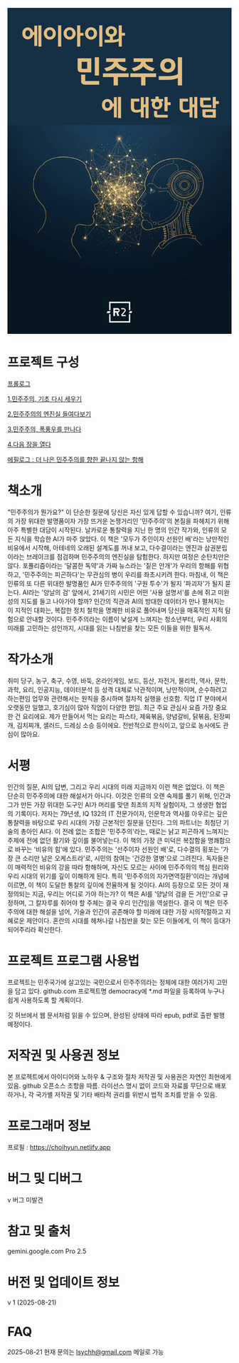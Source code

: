 ![democracy](https://github.com/choicopy-epub/democracy/blob/main/static/images/democracy_cover.jpg)

# 프로젝트 구성
[프롤로그](https://github.com/choicopy-epub/democracy/prolog.md)


[1.민주주의, 기초 다시 세우기](https://github.com/choicopy-epub/democracy/1.democracy_foundation.md)


[2.민주주의의 엔진실 들여다보기](https://github.com/choicopy-epub/democracy/2.democracy_engine.md)


[3.민주주의, 폭풍우를 만나다](https://github.com/choicopy-epub/democracy/3.democracy_danger.md)


[4.다음 장을 열다](https://github.com/choicopy-epub/democracy/4.next_chapter.md)


[에필로그 : 더 나은 민주주의를 향한 끝나지 않는 항해](https://github.com/choicopy-epub/democracy/epilogue.md)


# 책소개
"민주주의가 뭔가요?" 이 단순한 질문에 당신은 자신 있게 답할 수 있습니까?
여기, 인류의 가장 위대한 발명품이자 가장 뜨거운 논쟁거리인 '민주주의'의 본질을 파헤치기 위해 아주 특별한 대담이 시작된다. 날카로운 통찰력을 지닌 한 명의 인간 작가와, 인류의 모든 지식을 학습한 AI가 마주 앉았다.
이 책은 '모두가 주인이자 선원인 배'라는 낭만적인 비유에서 시작해, 아테네의 오래된 설계도를 꺼내 보고, 다수결이라는 엔진과 삼권분립이라는 브레이크를 점검하며 민주주의의 엔진실을 탐험한다. 하지만 여정은 순탄치만은 않다. 포퓰리즘이라는 '달콤한 독약'과 가짜 뉴스라는 '짙은 안개'가 우리의 항해를 위협하고, '민주주의는 피곤하다'는 무관심의 병이 우리를 좌초시키려 한다.
마침내, 이 책은 인류의 또 다른 위대한 발명품인 AI가 민주주의의 '구원 투수'가 될지 '파괴자'가 될지 묻는다. AI라는 '양날의 검' 앞에서, 21세기의 시민은 어떤 '사용 설명서'를 손에 쥐고 미완성의 지도를 들고 나아가야 할까?
인간의 직관과 AI의 방대한 데이터가 만나 펼쳐지는 이 지적인 대화는, 복잡한 정치 철학을 명쾌한 비유로 풀어내며 당신을 매혹적인 지적 탐험으로 안내할 것이다. 민주주의라는 이름이 낯설게 느껴지는 청소년부터, 우리 사회의 미래를 고민하는 성인까지, 시대를 읽는 나침반을 찾는 모든 이들을 위한 필독서.

# 작가소개
취미
당구, 농구, 축구, 수영, 바둑, 온라인게임, 보드, 등산, 자전거, 물리학, 역사, 문학, 과학, 요리, 인공지능, 데이터분석 등
성격
대체로 낙관적이며, 낭만적이며, 순수하려고 하는편임
업무와 관련해서는 원칙을 중시하며 절차적 실행을 선호함.
직업
IT 분야에서 오랫동안 일했고, 호기심이 많아 직업이 다양한 편임.
최근 주요 관심사
요즘 가장 중요한 건 요리에요. 제가 만들어서 먹는 요리는 파스타, 제육볶음, 양념갈비, 닭볶음, 된장찌개, 김치찌개, 샐러드, 드레싱 소승 등이에요.
전반적으로 한식이고, 앞으로 농사에도 관심이 많아요.

# 서평
인간의 질문, AI의 답변, 그리고 우리 시대의 미래
지금까지 이런 책은 없었다. 이 책은 단순히 민주주의에 대한 해설서가 아니다. 이것은 인류의 오랜 숙제를 풀기 위해, 인간과 그가 만든 가장 위대한 도구인 AI가 머리를 맞댄 최초의 지적 실험이자, 그 생생한 협업의 기록이다.
저자는 79년생, IQ 132의 IT 전문가이자, 인문학과 역사를 아우르는 깊은 통찰력을 바탕으로 우리 시대의 가장 근본적인 질문을 던진다. 그의 파트너는 최첨단 기술의 총아인 AI다. 이 전례 없는 조합은 '민주주의'라는, 때로는 낡고 피곤하게 느껴지는 주제에 전에 없던 활기와 깊이를 불어넣는다.
이 책의 가장 큰 미덕은 복잡함을 명쾌함으로 바꾸는 '비유의 힘'에 있다. 민주주의는 '선주이자 선원인 배'로, 다수결의 횡포는 '가장 큰 소리만 남은 오케스트라'로, 시민의 참여는 '건강한 열병'으로 그려진다. 독자들은 이 매력적인 비유의 강을 따라 항해하며, 자신도 모르는 사이에 민주주의의 핵심 원리와 우리 시대의 위기를 깊이 이해하게 된다. 특히 '민주주의의 자가면역질환'이라는 개념에 이르면, 이 책이 도달한 통찰의 깊이에 전율하게 될 것이다.
AI의 등장으로 모든 것이 재정의되는 지금, 우리는 어디로 가야 하는가? 이 책은 AI를 '양날의 검을 든 거인'으로 규정하며, 그 칼자루를 쥐어야 할 주체는 결국 우리 인간임을 역설한다. 결국 이 책은 민주주의에 대한 해설을 넘어, 기술과 인간이 공존해야 할 미래에 대한 가장 시의적절하고 지혜로운 제안이다.
혼란의 시대를 헤쳐나갈 나침반을 찾는 모든 이들에게, 이 책이 등대가 되어주리라 확신한다.

# 프로젝트 프로그램 사용법
프로젝트는 민주국가에 살고있는 국민으로서 민주주의라는 정체에 대한 여러가지 고민을 담고 있다.
github.com 프로젝트명  democracy에 *.md 파일을 등록하여 누구나 쉽게 사용하도록 할 계획이다.

깃 허브에서 웹 문서처럼 읽을 수 있으며, 완성된 상태에 따라 epub, pdf로 출판 발행 예정이다.

# 저작권 및 사용권 정보
본 프로젝트에서 아이디어와 노하우 & 구조와 절차 저작권 및 사용권은 자연인 최현에게 있음.
github 오픈소스 조항을 따름.
라이선스 명시 없이 코드와 자료를 무단으로 배포하거나, 각 국가별 저작권 및 기타 배타적 권리를 위반시 법적 조치를 받을 수 있음.

# 프로그래머 정보
프로필 : https://choihyun.netlify.app

# 버그 및 디버그
v 버그 미발견

# 참고 및 출처
gemini.google.com Pro 2.5

# 버전 및 업데이트 정보
v 1 (2025-08-21) 

# FAQ
2025-08-21 현재 문의는 lsychh@gmail.com 메일로 가능